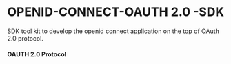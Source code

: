 # OPENID-CONNECT-OAUTH 2.0 -SDK

SDK tool kit to develop the openid connect application on the top of OAuth 2.0 protocol.

#### OAUTH 2.0 Protocol